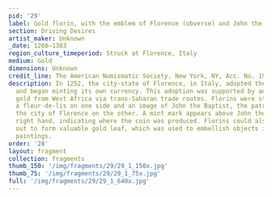 ```yaml
---
pid: '29'
label: Gold florin, with the emblem of Florence (obverse) and John the Baptist (reverse)
section: Driving Desires
artist_maker: Unknown
_date: 1260–1303
region_culture_timeperiod: Struck at Florence, Italy
medium: Gold
dimensions: Unknown
credit_line: The American Numismatic Society, New York, NY, Acc. No. 1954.237.214
description: In 1252, the city-state of Florence, in Italy, adopted the gold standard
  and began minting its own currency. This adoption was supported by an influx of
  gold from West Africa via trans-Saharan trade routes. Florins were stamped with
  a fleur-de-lis on one side and an image of John the Baptist, the patron saint of
  the city of Florence on the other. A mint mark appears above John the Baptist's
  right hand, indicating where the coin was produced. Florins could also be hammered
  out to form valuable gold leaf, which was used to embellish objects including religious
  paintings.
order: '28'
layout: fragment
collection: fragments
thumb_150: '/img/fragments/29/29_1_150x.jpg'
thumb_75: '/img/fragments/29/29_1_75x.jpg'
full: '/img/fragments/29/29_1_640x.jpg'
---
```


